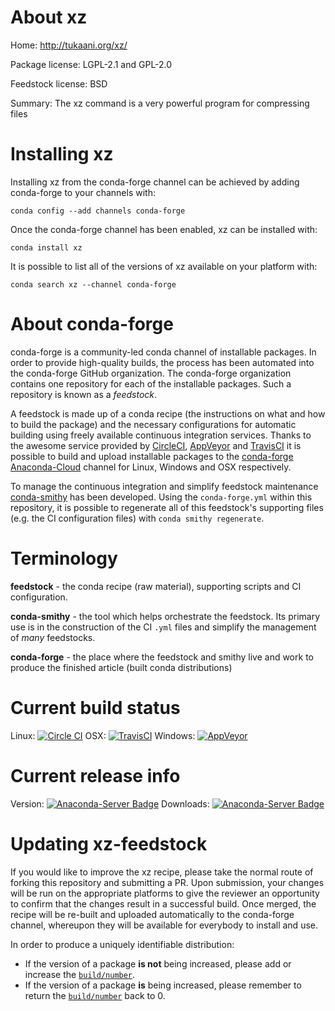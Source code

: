 About xz
========

Home: http://tukaani.org/xz/

Package license: LGPL-2.1 and GPL-2.0

Feedstock license: BSD

Summary: The xz command is a very powerful program for compressing files



Installing xz
=============

Installing xz from the conda-forge channel can be achieved by adding conda-forge to your channels with:

```
conda config --add channels conda-forge
```

Once the conda-forge channel has been enabled, xz can be installed with:

```
conda install xz
```

It is possible to list all of the versions of xz available on your platform with:

```
conda search xz --channel conda-forge
```


About conda-forge
=================

conda-forge is a community-led conda channel of installable packages.
In order to provide high-quality builds, the process has been automated into the
conda-forge GitHub organization. The conda-forge organization contains one repository 
for each of the installable packages. Such a repository is known as a *feedstock*.

A feedstock is made up of a conda recipe (the instructions on what and how to build
the package) and the necessary configurations for automatic building using freely
available continuous integration services. Thanks to the awesome service provided by
[CircleCI](https://circleci.com/), [AppVeyor](http://www.appveyor.com/)
and [TravisCI](https://travis-ci.org/) it is possible to build and upload installable
packages to the [conda-forge](https://anaconda.org/conda-forge)
[Anaconda-Cloud](http://docs.anaconda.org/) channel for Linux, Windows and OSX respectively.

To manage the continuous integration and simplify feedstock maintenance
[conda-smithy](http://github.com/conda-forge/conda-smithy) has been developed.
Using the ``conda-forge.yml`` within this repository, it is possible to regenerate all of
this feedstock's supporting files (e.g. the CI configuration files) with ``conda smithy regenerate``.


Terminology
===========

**feedstock** - the conda recipe (raw material), supporting scripts and CI configuration.

**conda-smithy** - the tool which helps orchestrate the feedstock.
                   Its primary use is in the construction of the CI ``.yml`` files
                   and simplify the management of *many* feedstocks.

**conda-forge** - the place where the feedstock and smithy live and work to
                  produce the finished article (built conda distributions)

Current build status
====================
Linux: [![Circle CI](https://circleci.com/gh/conda-forge/xz-feedstock.svg?style=svg)](https://circleci.com/gh/conda-forge/xz-feedstock)
OSX: [![TravisCI](https://travis-ci.org/conda-forge/xz-feedstock.svg?branch=master)](https://travis-ci.org/conda-forge/xz-feedstock) 
Windows: [![AppVeyor](https://ci.appveyor.com/api/projects/status/github/conda-forge/xz-feedstock?svg=True)](https://ci.appveyor.com/project/conda-forge/xz-feedstock/branch/master)

Current release info
====================
Version: [![Anaconda-Server Badge](https://anaconda.org/conda-forge/xz/badges/version.svg)](https://anaconda.org/conda-forge/xz)
Downloads: [![Anaconda-Server Badge](https://anaconda.org/conda-forge/xz/badges/downloads.svg)](https://anaconda.org/conda-forge/xz)


Updating xz-feedstock
=====================

If you would like to improve the xz recipe, please take the normal
route of forking this repository and submitting a PR. Upon submission, your changes will
be run on the appropriate platforms to give the reviewer an opportunity to confirm that the
changes result in a successful build. Once merged, the recipe will be re-built and uploaded
automatically to the conda-forge channel, whereupon they will be available for everybody to
install and use.

In order to produce a uniquely identifiable distribution:
 * If the version of a package **is not** being increased, please add or increase
   the [``build/number``](http://conda.pydata.org/docs/building/meta-yaml.html#build-number-and-string). 
 * If the version of a package **is** being increased, please remember to return
   the [``build/number``](http://conda.pydata.org/docs/building/meta-yaml.html#build-number-and-string)
   back to 0.
